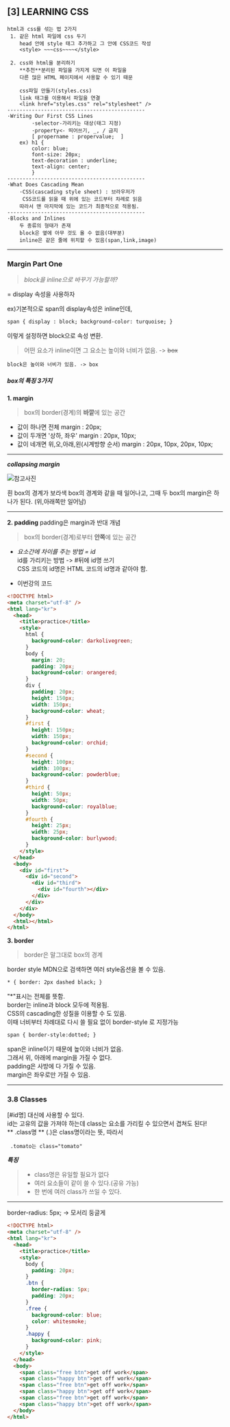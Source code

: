 ## [3] LEARNING CSS

```
html과 css를 섞는 법 2가지
 1. 같은 html 파일에 css 두기
	head 안에 style 태그 추가하고 그 안에 CSS코드 작성
	<style> ~~~css~~~~</style>

 2. css와 html을 분리하기
	**추천**분리된 파일을 가지게 되면 이 파일을
	다른 많은 HTML 페이지에서 사용할 수 있기 때문

 	css파일 만들기(styles.css)
	link 태그를 이용해서 파일을 연결
	<link href="styles.css" rel="stylesheet" />
---------------------------------------------
·Writing Our First CSS Lines
		·selector-가리키는 대상(태그 지정)
		·property<- 띄어쓰기, _, / 금지
	 	[ propername : propervalue;  ]
	ex) h1 {
		color: blue;
		font-size: 20px;
		text-decoration : underline;
		text-align: center;
		}
---------------------------------------------
·What Does Cascading Mean
	·CSS(cascading style sheet) : 브라우저가
	 CSS코드를 읽을 때 위에 있는 코드부터 차례로 읽음
 	따라서 맨 마지막에 있는 코드가 최종적으로 적용됨.
---------------------------------------------
·Blocks and Inlines
	두 종류의 형태가 존재
	block은 옆에 아무 것도 올 수 없음(대부분)
	inline은 같은 줄에 위치할 수 있음(span,link,image)
```

---

### Margin Part One

> _block을 inline으로 바꾸기 가능할까?_

= display 속성을 사용하자

ex)기본적으로 span의 display속성은 inline인데,

```html
span { display : block; background-color: turquoise; }
```

이렇게 설정하면 block으로 속성 변환.

> 어떤 요소가 inline이면 그 요소는 높이와 너비가 없음. -> ~~box~~

    block은 높이와 너비가 있음. -> box

##### **box의 특징 3가지**

**1. margin**

> box의 border(경계)의 **바깥**에 있는 공간

- 값이 하나면 전체
  margin : 20px;
- 값이 두개면 '상하, 좌우'
  margin : 20px, 10px;
- 값이 네개면 위,오,아래,왼(시계방향 순서)
  margin : 20px, 10px, 20px, 10px;

---

**_collapsing margin_**

![참고사진](https://ifh.cc/g/4dos4u.png)

흰 box의 경계가 보라색 box의 경계와 같을 때 일어나고, 그때 두 box의 margin은 하나가 된다.
(위,아래쪽만 일어남)

---

**2. padding**
padding은 margin과 반대 개념

> box의 border(경계)로부터 **안쪽**에 있는 공간

- _요소간에 차이를 주는 방법 = id_ <br>
  id를 가리키는 방법 -> #뒤에 id명 쓰기 <br>
  CSS 코드의 id명은 HTML 코드의 id명과 같아야 함.

- 이번강의 코드

```html
<!DOCTYPE html>
<meta charset="utf-8" />
<html lang="kr">
  <head>
    <title>practice</title>
    <style>
      html {
        background-color: darkolivegreen;
      }
      body {
        margin: 20;
        padding: 20px;
        background-color: orangered;
      }
      div {
        padding: 20px;
        height: 150px;
        width: 150px;
        background-color: wheat;
      }
      #first {
        height: 150px;
        width: 150px;
        background-color: orchid;
      }
      #second {
        height: 100px;
        width: 100px;
        background-color: powderblue;
      }
      #third {
        height: 50px;
        width: 50px;
        background-color: royalblue;
      }
      #fourth {
        height: 25px;
        width: 25px;
        background-color: burlywood;
      }
    </style>
  </head>
  <body>
    <div id="first">
      <div id="second">
        <div id="third">
          <div id="fourth"></div>
        </div>
      </div>
    </div>
  </body>
  <html></html>
</html>
```

**3. border**

> border은 말그대로 box의 경계 <br>

border style MDN으로 검색하면 여러 style옵션을 볼 수 있음.

```html
* { border: 2px dashed black; }
```

"\*"표시는 전체를 뜻함.<br>
border는 inline과 block 모두에 적용됨.<br>
CSS의 cascading한 성질을 이용할 수 도 있음.<br>
이때 너비부터 차례대로 다시 쓸 필요 없이 border-style 로 지정가능

```html
span { border-style:dotted; }
```

span은 inline이기 때문에 높이와 너비가 없음.<br>
그래서 위, 아래에 margin을 가질 수 없다.<br>
padding은 사방에 다 가질 수 있음.<br>
margin은 좌우로만 가질 수 있음.

---

### 3.8 Classes <br>

[#id명] 대신에 사용할 수 있다.<br>
id는 고유의 값을 가져야 하는데 class는 요소를 가리킬 수 있으면서 겹쳐도 된다!<br>
** .class명 **
(.)은 class명이라는 뜻, 따라서 <br>

```#tomato는 id="tomato"
 .tomato는 class="tomato"
```

**_특징_**

> - class명은 유일할 필요가 없다
> - 여러 요소들이 같이 쓸 수 있다.(공유 가능)
> - 한 번에 여러 class가 쓰일 수 있다.

---

border-radius: 5px; -> 모서리 둥글게 <br>

```html
<!DOCTYPE html>
<meta charset="utf-8" />
<html lang="kr">
  <head>
    <title>practice</title>
    <style>
      body {
        padding: 20px;
      }
      .btn {
        border-radius: 5px;
        padding: 20px;
      }
      .free {
        background-color: blue;
        color: whitesmoke;
      }
      .happy {
        background-color: pink;
      }
    </style>
  </head>
  <body>
    <span class="free btn">get off work</span>
    <span class="happy btn">get off work</span>
    <span class="free btn">get off work</span>
    <span class="happy btn">get off work</span>
    <span class="free btn">get off work</span>
    <span class="happy btn">get off work</span>
  </body>
</html>
```
